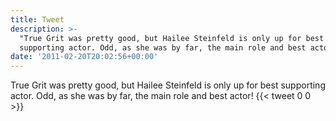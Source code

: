 ```yaml
---
title: Tweet
description: >-
  "True Grit was pretty good, but Hailee Steinfeld is only up for best
  supporting actor. Odd, as she was by far, the main role and best actor!"
date: '2011-02-20T20:02:56+00:00'
---
```

True Grit was pretty good, but Hailee Steinfeld is only up for best supporting actor. Odd, as she was by far, the main role and best actor!
      {{< tweet 0 0 >}}
    
